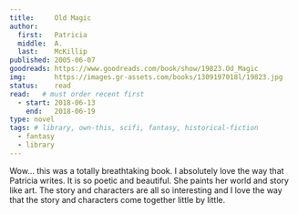 ```yaml
---
title:     Old Magic 
author: 
  first:   Patricia
  middle:  A.  
  last:    McKillip
published: 2005-06-07 
goodreads: https://www.goodreads.com/book/show/19823.Od_Magic
img:       https://images.gr-assets.com/books/1309197018l/19823.jpg
status:    read
read:   # must order recent first
  - start: 2018-06-13 
    end:   2018-06-19
type: novel
tags: # library, own-this, scifi, fantasy, historical-fiction
  - fantasy
  - library
---
```


Wow... this was a totally breathtaking book. I absolutely love the way that Patricia writes. It is so poetic and beautiful. She paints her world and story like art. The story and characters are all so interesting and I love the way that the story and characters come together little by little.